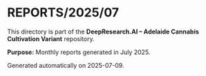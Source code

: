 # REPORTS/2025/07

This directory is part of the **DeepResearch.AI – Adelaide Cannabis Cultivation Variant** repository.

**Purpose:** Monthly reports generated in July 2025.

Generated automatically on 2025-07-09.
